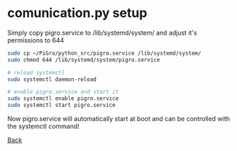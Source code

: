 # comunication.py setup

Simply copy pigro.service to /lib/systemd/system/
and adjust it's permissions to 644

```sh
sudo cp ~/PiGro/python_src/pigro.service /lib/systemd/system/
sudo chmod 644 /lib/systemd/system/pigro.service

# reload systemctl
sudo systemctl daemon-reload

# enable pigro.service and start it
sudo systemctl enable pigro.service
sudo systemctl start pigro.service
```

Now pigro.service will automatically start at boot and can be controlled
with the systemctl command!

[Back](../README.md)
